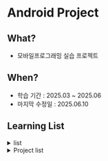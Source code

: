 # Android Project

## What?

- 모바일프로그래밍 실습 프로젝트

## When?

- 학습 기간 : 2025.03 ~ 2025.06
- 마지막 수정일 : 2025.06.10


## Learning List

<details>
    <summary>list
    </summary>
  
- ch00 [Android 개요](https://github.com/BangYunseo/TIL/blob/main/Android/ch00_WhatIsAndroid.md)
- ch01 [화면 구성 뷰](https://github.com/BangYunseo/TIL/blob/main/Android/ch01_ViewScreen.md)
- ch02 [뷰 레이아웃](https://github.com/BangYunseo/TIL/blob/main/Android/ch02_ViewLayout.md)
- ch03 [사용자 이벤트](https://github.com/BangYunseo/TIL/blob/main/Android/ch03_UserEvent.md)
- ch04 [리소스 활용](https://github.com/BangYunseo/TIL/blob/main/Android/ch04_UsingResource.md)
- ch05
- ch06
- ch07
- ch08
- ch09
- ch10
</details>

<details>
    <summary>Project list
    </summary>
  
- ch01 [카카오톡 비밀번호 확인 화면](https://github.com/BangYunseo/AndroidProject/tree/main/ch01)
- ch02 [전화 앱 키패드](https://github.com/BangYunseo/AndroidProject/tree/main/ch02)
- ch03 [시계 스톱워치](https://github.com/BangYunseo/AndroidProject/tree/main/ch03)
- ch04 [메신저 앱 인트로](https://github.com/BangYunseo/AndroidProject/tree/main/ch04)
- ch05 
- ch06 [카카오톡 알림](https://github.com/BangYunseo/AndroidProject/tree/main/ch06)
- ch07 [제트팩 화면 구성](https://github.com/BangYunseo/AndroidProject/tree/main/ch07)
- ch08 [머터리얼 화면 구](https://github.com/BangYunseo/AndroidProject/tree/main/ch08)
- ch09 [ToDoList 앱 구](https://github.com/BangYunseo/AndroidProject/tree/main/ch09)
- ch10 [배터리 정보 앱 구현](https://github.com/BangYunseo/AndroidProject/tree/main/ch10)
- ch11 [](https://github.com/BangYunseo/AndroidProject/tree/main/ch11)
- ch12 [](https://github.com/BangYunseo/AndroidProject/tree/main/ch12)
- ch13 [개선된 할 일 앱 구현](https://github.com/BangYunseo/AndroidProject/tree/main/ch13) 

</details>
